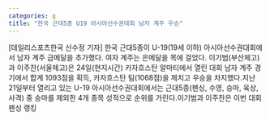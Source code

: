 ```yaml
---
categories: g
title: "한국 근대5종 U19 아시아선수권대회 남자 계주 우승"
---
```

[데일리스포츠한국 신수정 기자] 한국 근대5종이 U-19(19세 이하) 아시아선수권대회에서 남자 계주 금메달을 추가했다. 여자 계주는 은메달을 목에 걸었다. 이기범(부산체고)과 이주찬(서울체고)은 24일(현지시간) 카자흐스탄 알마티에서 열린 대회 남자 계주 경기에서 합계 1093점을 획득, 카자흐스탄 팀(1068점)을 제치고 우승을 차지했다.지난 21일부터 열리고 있는 U-19 아시아선수권대회에서는 근대5종(펜싱, 수영, 승마, 육상, 사격) 중 승마를 제외한 4개 종목 성적으로 순위를 가린다.이기범과 이주찬은 이번 대회 펜싱 랭킹